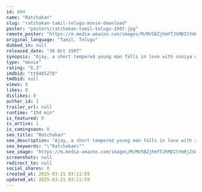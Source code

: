 ```yaml
---
id: 604
name: "Ratchakan"
slug: "ratchakan-tamil-telugu-movie-download"
poster: "posters/ratchakan-tamil-telugu-1997.jpg"
remote_poster: "https://m.media-amazon.com/images/M/MV5BZjhmYTJhMDItYmRjZS00Yzk1LTliZGQtNzg3Mjg1M2UzOWNkXkEyXkFqcGc@._V1_SX300.jpg"
original_language: "Tamil, Telugu"
dubbed_in: null
released_date: "30 Oct 1997"
synopsis: "Ajay, a short tempered young man falls in love with soniya daughter of a bigshot. Things take a turn for the worse when soniya's father puts a condition that Ajay has to control his temper for 3 months while working in his company."
type: "movie"
rating: "6.3"
imdbid: "tt0485270"
tmdbid: null
views: 0
likes: 0
dislikes: 0
author_id: 1
trailer_url: null
runtime: "154 min"
is_featured: 0
is_active: 1
is_comingsoon: 0
seo_title: "Ratchakan"
seo_description: "Ajay, a short tempered young man falls in love with soniya daughter of a bigshot. Things take a turn for the worse when soniya's father puts a condition that Ajay has to control his temper for 3 months while working in his company."
seo_keywords: "\"Ratchakan\""
seo_image: "https://m.media-amazon.com/images/M/MV5BZjhmYTJhMDItYmRjZS00Yzk1LTliZGQtNzg3Mjg1M2UzOWNkXkEyXkFqcGc@._V1_SX300.jpg"
screenshots: null
redirect_to: null
social_shares: 0
created_at: 2025-03-21 03:11:59
updated_at: 2025-03-21 03:11:59
---
```


